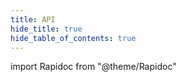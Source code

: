 ```yaml
---
title: API
hide_title: true
hide_table_of_contents: true
---
```


import Rapidoc from "@theme/Rapidoc"

<!-- # API

Labore do amet do sit dolor consectetur. Excepteur minim nisi laborum dolor id occaecat reprehenderit irure esse in ad laboris. Aute enim cupidatat ut id. Eiusmod incididunt occaecat exercitation adipisicing ut aute ut adipisicing sunt. Cillum eu irure et do laborum dolore sint irure qui cupidatat dolor anim cupidatat. -->

<Rapidoc apiUrl="https://petstore.swagger.io/v2/swagger.json">
</Rapidoc>
